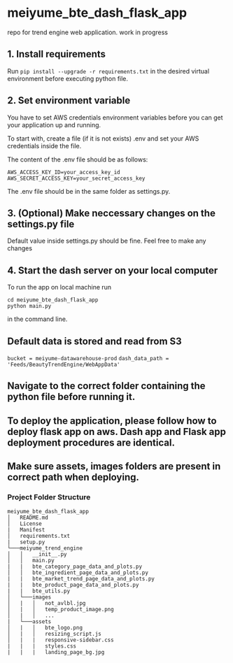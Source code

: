 # meiyume_bte_dash_flask_app
repo for trend engine web application.
work in progress

## 1. Install requirements
Run `pip install --upgrade -r requirements.txt` in the desired virtual environment before executing python file.

## 2. Set environment variable
You have to set AWS credentials environment variables before you can get your application up and running.

To start with, create a file (if it is not exists) .env and set your AWS credentials inside the file.

The content of the .env file should be as follows:
```
AWS_ACCESS_KEY_ID=your_access_key_id
AWS_SECRET_ACCESS_KEY=your_secret_access_key
```

The .env file should be in the same folder as settings.py.

## 3. (Optional) Make neccessary changes on the settings.py file 
Default value inside settings.py should be fine. Feel free to make any changes

## 4. Start the dash server on your local computer
To run the app on local machine run
```
cd meiyume_bte_dash_flask_app
python main.py
```
in the command line.

## Default data is stored and read from S3
`bucket = meiyume-datawarehouse-prod`
`dash_data_path = 'Feeds/BeautyTrendEngine/WebAppData'`

## Navigate to the correct folder containing the python file before running it.

## To deploy the application, please follow how to deploy flask app on aws. Dash app and Flask app deployment procedures are identical.

## Make sure assets, images folders are present in correct path when deploying.

### Project Folder Structure
```
meiyume_bte_dash_flask_app
│   README.md
│   License
|   Manifest
│   requirements.txt
|   setup.py
└───meiyume_trend_engine
│   │   __init__.py
│   │   main.py
|   |   bte_category_page_data_and_plots.py
│   │   bte_ingredient_page_data_and_plots.py
|   |   bte_market_trend_page_data_and_plots.py
|   |   bte_product_page_data_and_plots.py
|   |   bte_utils.py
│   └───images
│   |   │   not_avlbl.jpg
│   |   │   temp_product_image.png
│   |   │   ...
|   └───assets
│   |   │   bte_logo.png
│   |   │   resizing_script.js
│   |   |   responsive-sidebar.css
|   |   |   styles.css
|   |   |   landing_page_bg.jpg
```